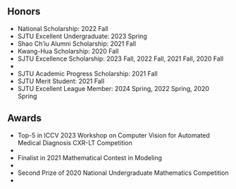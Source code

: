 ## Honors

<ul style="margin:0 0 5px;">
  <li><autocolor>National Scholarship: 2022 Fall</autocolor></li> 
  <li><autocolor>SJTU Excellent Undergraduate: 2023 Spring</autocolor></li>
  <li><autocolor>Shao Ch’iu Alumni Scholarship: 2021 Fall</autocolor></li>
  <li><autocolor>Kwang-Hua Scholarship: 2020 Fall</autocolor></li>
  <li><autocolor>SJTU Excellence Scholarship: 2023 Fall, 2022 Fall, 2021 Fall, 2020 Fall<li><autocolor>
  <li><autocolor>SJTU Academic Progress Scholarship: 2021 Fall
  <li><autocolor>SJTU Merit Student: 2021 Fall
  <li><autocolor>SJTU Excellent League Member: 2024 Spring, 2022 Spring, 2020 Spring
</ul>
    
## Awards
<ul style="margin:0 0 5px;">
  <li><autocolor>Top-5 in ICCV 2023 Workshop on Computer Vision for Automated Medical Diagnosis CXR-LT Competition<li><autocolor>
  <li><autocolor>Finalist in 2021 Mathematical Contest in Modeling<li><autocolor>
  <li><autocolor>Second Prize of 2020 National Undergraduate Mathematics Competition<li><autocolor>
</ul>

